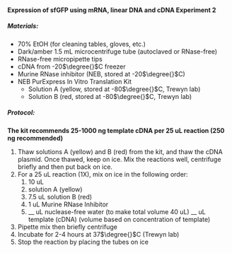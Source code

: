 #### Expression of sfGFP using mRNA, linear DNA and cDNA Experiment 2
##### Materials:
- 70% EtOH (for cleaning tables, gloves, etc.) 
- Dark/amber 1.5 mL microcentrifuge tube (autoclaved or RNase-free) 
- RNase-free micropipette tips 
- cDNA from -20$\degree{}$C freezer 
- Murine RNase inhibitor (NEB, stored at -20$\degree{}$C) 
- NEB PurExpress In Vitro Translation Kit 
	- Solution A (yellow, stored at -80$\degree{}$C, Trewyn lab)
	- Solution B (red, stored at -80$\degree{}$C, Trewyn lab)
##### Protocol: 
**The kit recommends 25-1000 ng template cDNA per 25 uL reaction (250 ng recommended)** 
1. Thaw solutions A (yellow) and B (red) from the kit, and thaw the cDNA plasmid. Once thawed, keep on ice. Mix the reactions well, centrifuge briefly and then put back on ice.
2. For a 25 uL reaction (1X), mix on ice in the following order: 
	1. 10 uL 
	2. solution A (yellow) 
	3. 7.5 uL solution B (red) 
	4. 1 uL Murine RNase Inhibitor 
	5. __ uL nuclease-free water (to make total volume 40 uL) __ uL template (cDNA) (volume based on concentration of template)
3. Pipette mix then briefly centrifuge
4. Incubate for 2-4 hours at 37$\degree{}$C (Trewyn lab)
5. Stop the reaction by placing the tubes on ice